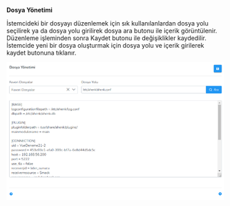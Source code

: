 **Dosya Yönetimi**

İstemcideki bir dosyayı düzenlemek için sık kullanılanlardan dosya yolu seçilirek ya da dosya yolu girilirek dosya ara butonu ile içerik görüntülenir. Düzenleme işleminden sonra Kaydet butonu ile değişiklikler kaydedilir. İstemcide yeni bir dosya oluşturmak için dosya yolu ve içerik girilerek kaydet butonuna tıklanır.

[![Dosya Yonetimi](../images/computerManagement/fileManagement.png)](../images/computerManagement/fileManagement.png)
